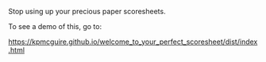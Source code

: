 Stop using up your precious paper scoresheets.

To see a demo of this, go to: 

https://kpmcguire.github.io/welcome_to_your_perfect_scoresheet/dist/index.html
